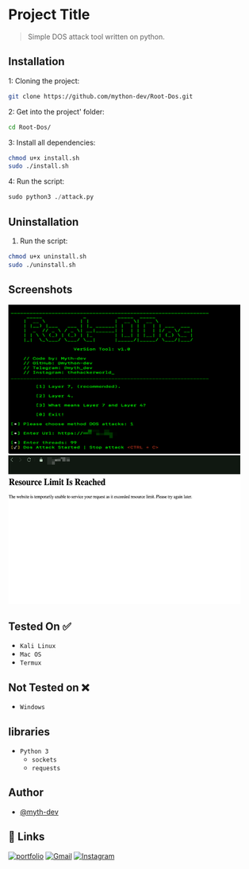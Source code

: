 
# Project Title

> Simple DOS attack tool written on python.


## Installation

1: Cloning the project:

```bash
git clone https://github.com/mython-dev/Root-Dos.git
```
    
2: Get into the project' folder:

```bash
cd Root-Dos/
```

3: Install all dependencies:

```bash
chmod u+x install.sh
sudo ./install.sh
```

4: Run the script:

```python
sudo python3 ./attack.py
```

## Uninstallation

1. Run the script:

```bash
chmod u+x uninstall.sh
sudo ./uninstall.sh
```

## Screenshots

<img src="https://github.com/mython-dev/Root-Dos/blob/main/screenshots/script.png" width=468 height=300>

<img src="https://github.com/mython-dev/Root-Dos/blob/main/screenshots/proof.png" width=468 height=300>

## Tested On ✅

 - `Kali Linux`
 - `Mac OS`
 - `Termux`

## Not Tested on ❌

 - `Windows`

## libraries

- `Python 3`
    - `sockets`
    - `requests`

## Author

- [@myth-dev](https://t.me/myth_dev)

## 🔗 Links
[![portfolio](https://img.shields.io/badge/Telegram-2CA5E0?style=for-the-badge&logo=telegram&logoColor=white)](https://github.com/mython-dev)
[![Gmail](https://img.shields.io/badge/Gmail-D14836?style=for-the-badge&logo=gmail&logoColor=white)](mailto:miton0030@gmail.com)
[![Instagram](https://img.shields.io/badge/mython_dev-E4405F?style=for-the-badge&logo=instagram&logoColor=white)](https://instagram.com/mython_dev)